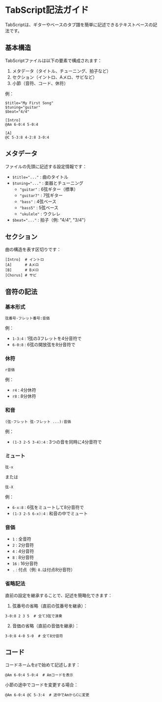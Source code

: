 # TabScript記法ガイド

TabScriptは、ギターやベースのタブ譜を簡単に記述できるテキストベースの記法です。

## 基本構造

TabScriptファイルは以下の要素で構成されます：

1. メタデータ（タイトル、チューニング、拍子など）
2. セクション（イントロ、Aメロ、サビなど）
3. 小節（音符、コード、休符）

例：
```
$title="My First Song"
$tuning="guitar"
$beat="4/4"

[Intro]
@Am 6-0:4 5-0:4

[A]
@C 5-3:8 4-2:8 3-0:4
```

## メタデータ

ファイルの先頭に記述する設定情報です：

- `$title="..."` : 曲のタイトル
- `$tuning="..."` : 楽器とチューニング
  - `"guitar"` : 6弦ギター（標準）
  - `"guitar7"` : 7弦ギター
  - `"bass"` : 4弦ベース
  - `"bass5"` : 5弦ベース
  - `"ukulele"` : ウクレレ
- `$beat="..."` : 拍子（例: "4/4", "3/4"）

## セクション

曲の構造を表す区切りです：

```
[Intro]  # イントロ
[A]      # Aメロ
[B]      # Bメロ
[Chorus] # サビ
```

## 音符の記法

### 基本形式
```
弦番号-フレット番号:音価
```
例：
- `1-3:4` : 1弦の3フレットを4分音符で
- `6-0:8` : 6弦の開放弦を8分音符で

### 休符
```
r音価
```
例：
- `r4` : 4分休符
- `r8` : 8分休符

### 和音
```
(弦-フレット 弦-フレット ...):音価
```
例：
- `(1-3 2-5 3-4):4` : 3つの音を同時に4分音符で

### ミュート
```
弦-x
```
または
```
弦-X
```
例：
- `6-x:8` : 6弦をミュートして8分音符で
- `(1-3 2-5 6-x):4` : 和音の中でミュート

### 音価
- `1` : 全音符
- `2` : 2分音符
- `4` : 4分音符
- `8` : 8分音符
- `16` : 16分音符
- `.` : 付点（例: `8.`は付点8分音符）

### 省略記法

直前の設定を継承することで、記述を簡略化できます：

1. 弦番号の省略（直前の弦番号を継承）：
```
3-0:8 2 3 5  # 全て3弦で演奏
```

2. 音価の省略（直前の音価を継承）：
```
3-0:8 4-0 5-0  # 全て8分音符
```

## コード

コードネームを`@`で始めて記述します：
```
@Am 6-0:4 5-0:4  # Amコードを表示
```

小節の途中でコードを変更する場合：
```
@Am 6-0:4 @C 5-3:4  # 途中でAmからCに変更
``` 